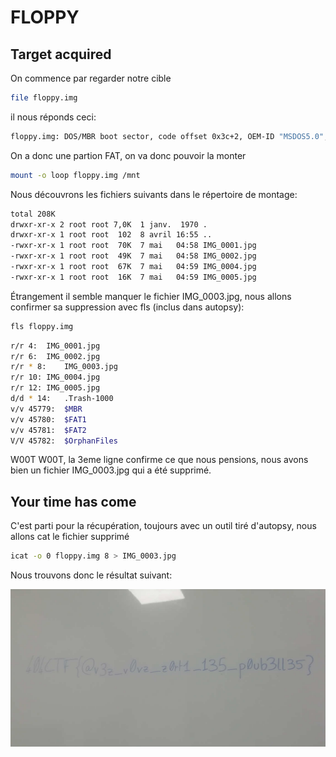 # FLOPPY

## Target acquired

On commence par regarder notre cible

```bash
file floppy.img
```

il nous réponds ceci:

```bash
floppy.img: DOS/MBR boot sector, code offset 0x3c+2, OEM-ID "MSDOS5.0", root entries 224, sectors 2880 (volumes <=32 MB), sectors/FAT 9, sectors/track 18, reserved 0x1, serial number 0x1eeb92d8, unlabeled, FAT (12 bit), followed by FAT
```

On a donc une partion FAT, on va donc pouvoir la monter

```bash
mount -o loop floppy.img /mnt
```

Nous découvrons les fichiers suivants dans le répertoire de montage:

```bash
total 208K
drwxr-xr-x 2 root root 7,0K  1 janv.  1970 .
drwxr-xr-x 1 root root  102  8 avril 16:55 ..
-rwxr-xr-x 1 root root  70K  7 mai   04:58 IMG_0001.jpg
-rwxr-xr-x 1 root root  49K  7 mai   04:58 IMG_0002.jpg
-rwxr-xr-x 1 root root  67K  7 mai   04:59 IMG_0004.jpg
-rwxr-xr-x 1 root root  16K  7 mai   04:59 IMG_0005.jpg
```

Étrangement il semble manquer le fichier IMG_0003.jpg, nous allons confirmer sa suppression avec fls (inclus dans autopsy):

```bash
fls floppy.img
```

```bash
r/r 4:	IMG_0001.jpg
r/r 6:	IMG_0002.jpg
r/r * 8:	IMG_0003.jpg
r/r 10:	IMG_0004.jpg
r/r 12:	IMG_0005.jpg
d/d * 14:	.Trash-1000
v/v 45779:	$MBR
v/v 45780:	$FAT1
v/v 45781:	$FAT2
V/V 45782:	$OrphanFiles
```

W00T W00T, la 3eme ligne confirme ce que nous pensions, nous avons bien un fichier IMG_0003.jpg qui a été supprimé.

## Your time has come

C'est parti pour la récupération, toujours avec un outil tiré d'autopsy, nous allons cat le fichier supprimé

```bash
icat -o 0 floppy.img 8 > IMG_0003.jpg
```

Nous trouvons donc le résultat suivant:

![](flag.jpg)
